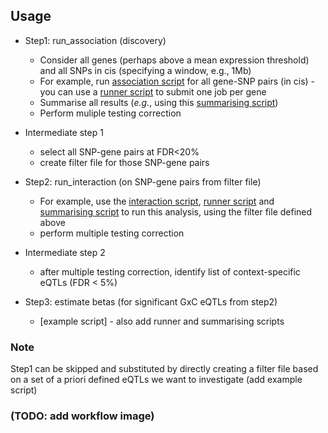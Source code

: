 ## Usage 

* Step1: run_association (discovery)
  *   Consider all genes (perhaps above a mean expression threshold) and all SNPs in cis (specifying a window, e.g., 1Mb)
  *   For example, run [association script](../usage/scripts/association_test_for_one_gene.py) for all gene-SNP pairs (in cis) - you can use a [runner script](../usage/scripts/run_associations.py) to submit one job per gene
  *   Summarise all results (_e.g._, using this [summarising script](../usage/scripts/summarising_associations.py))
  *   Perform muliple testing correction

* Intermediate step 1
  * select all SNP-gene pairs at FDR<20%
  * create filter file for those SNP-gene pairs

* Step2: run_interaction (on SNP-gene pairs from filter file)
  * For example, use the [interaction script](../usage/scripts/interaction_test_for_10_snp_gene_pairs.py), [runner script](../usage/scripts/run_interactions.py) and [summarising script](../usage/scripts/summarising_interactions.py) to run this analysis, using the filter file defined above
  * perform multiple testing correction

* Intermediate step 2
  * after multiple testing correction, identify list of context-specific eQTLs (FDR < 5%)

* Step3: estimate betas (for significant GxC eQTLs from step2)
  * [example script] - also add runner and summarising scripts


### Note

Step1 can be skipped and substituted by directly creating a filter file based on a set of a priori defined eQTLs we want to investigate (add example script)

### (TODO: add workflow image)
